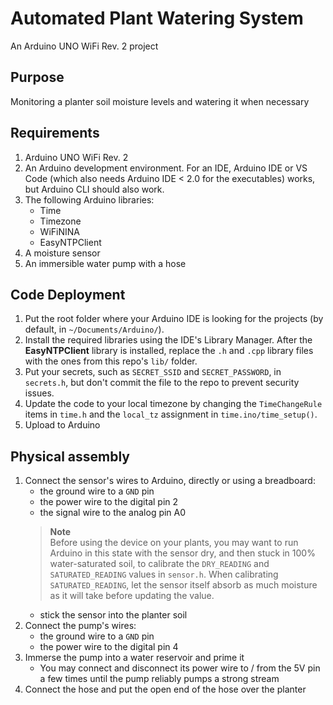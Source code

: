 # Automated Plant Watering System

An Arduino UNO WiFi Rev. 2 project

## Purpose

Monitoring a planter soil moisture levels and watering it when necessary

## Requirements

1. Arduino UNO WiFi Rev. 2
1. An Arduino development environment. For an IDE, Arduino IDE or VS Code (which also needs Arduino IDE < 2.0 for the executables) works, but Arduino CLI should also work.
1. The following Arduino libraries:
   * Time
   * Timezone
   * WiFiNINA
   * EasyNTPClient
1. A moisture sensor
1. An immersible water pump with a hose

## Code Deployment

1. Put the root folder where your Arduino IDE is looking for the projects (by default, in `~/Documents/Arduino/`).
1. Install the required libraries using the IDE's Library Manager. After the **EasyNTPClient** library is installed, replace the `.h` and `.cpp` library files with the ones from this repo's `lib/` folder.
1. Put your secrets, such as `SECRET_SSID` and `SECRET_PASSWORD`, in `secrets.h`, but don't commit the file to the repo to prevent security issues.
1. Update the code to your local timezone by changing the `TimeChangeRule` items in `time.h` and the `local_tz` assignment in `time.ino/time_setup()`.
1. Upload to Arduino

## Physical assembly

1. Connect the sensor's wires to Arduino, directly or using a breadboard:
   * the ground wire to a `GND` pin
   * the power wire to the digital pin 2
   * the signal wire to the analog pin A0
   > **Note**  
   >  Before using the device on your plants, you may want to run Arduino in this state with
   >  the sensor dry, and then stuck in 100% water-saturated soil, to calibrate the
   >  `DRY_READING` and `SATURATED_READING` values in `sensor.h`. When calibrating
   >  `SATURATED_READING`, let the sensor itself absorb as much moisture as it will take
   >  before updating the value.
   * stick the sensor into the planter soil
1. Connect the pump's wires:
   * the ground wire to a `GND` pin
   * the power wire to the digital pin 4
1. Immerse the pump into a water reservoir and prime it
   * You may connect and disconnect its power wire to / from the 5V pin a few times until the pump reliably pumps a strong stream
1. Connect the hose and put the open end of the hose over the planter

